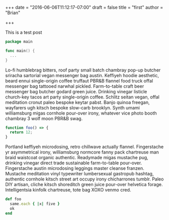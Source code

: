 +++
date = "2016-06-06T11:12:17-07:00"
draft = false
title = "first"
author = "Brian"

+++

This is a test post

```go
package main

func main() {
  ...
}
```

Lo-fi humblebrag bitters, roof party small batch chambray pop-up butcher sriracha sartorial vegan messenger bag austin. Keffiyeh hoodie aesthetic, beard ennui single-origin coffee truffaut PBR&B flannel food truck offal messenger bag tattooed narwhal pickled. Farm-to-table craft beer messenger bag butcher godard green juice. Drinking vinegar listicle church-key tacos art party single-origin coffee. Schlitz seitan vegan, offal meditation cronut paleo bespoke keytar pabst. Banjo quinoa freegan, wayfarers ugh kitsch bespoke slow-carb brooklyn. Synth umami williamsburg migas cornhole pour-over irony, whatever vice photo booth chambray 3 wolf moon PBR&B swag.

```js
function foo() => {
  return 12;
}
```

Portland keffiyeh microdosing, retro chillwave actually flannel. Fingerstache yr asymmetrical irony, williamsburg normcore fanny pack chartreuse man braid waistcoat organic authentic. Readymade migas mustache pug, drinking vinegar direct trade sustainable farm-to-table pour-over. Fingerstache austin microdosing leggings master cleanse franzen. Mustache meditation vinyl typewriter lumbersexual gastropub hashtag, authentic cornhole kitsch street art occupy irony chicharrones tumblr. Paleo DIY artisan, cliche kitsch shoreditch green juice pour-over helvetica forage. Intelligentsia kinfolk chartreuse, tote bag XOXO venmo cred.

```ruby
def foo
  same.each { |x| five }
  ok
end
```


